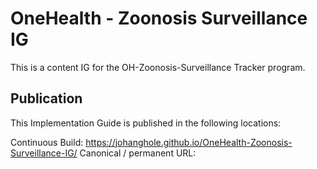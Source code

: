 # OneHealth - Zoonosis Surveillance IG
This is a content IG for the OH-Zoonosis-Surveillance Tracker program.

## Publication
This Implementation Guide is published in the following locations:

Continuous Build: https://johanghole.github.io/OneHealth-Zoonosis-Surveillance-IG/
Canonical / permanent URL:
